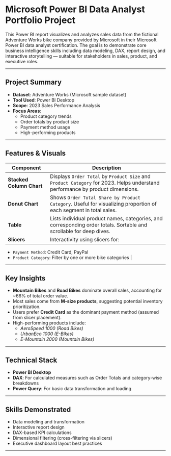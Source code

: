 # Microsoft Power BI Data Analyst Portfolio Project


This Power BI report visualizes and analyzes sales data from the fictional Adventure Works bike company provided by Microsoft in their Microsoft Power BI data analyst certification. The goal is to demonstrate core business intelligence skills including data modeling, DAX, report design, and interactive storytelling — suitable for stakeholders in sales, product, and executive roles.

---

## Project Summary

- **Dataset**: Adventure Works (Microsoft sample dataset)
- **Tool Used**: Power BI Desktop
- **Scope**: 2023 Sales Performance Analysis
- **Focus Areas**:
  - Product category trends
  - Order totals by product size
  - Payment method usage
  - High-performing products

---

## Features & Visuals

| Component | Description |
|----------|-------------|
|  **Stacked Column Chart** | Displays `Order Total` by `Product Size` and `Product Category` for 2023. Helps understand performance by product dimensions. |
|  **Donut Chart** | Shows `Order Total Share by Product Category`. Useful for visualizing proportion of each segment in total sales. |
|  **Table** | Lists individual product names, categories, and corresponding order totals. Sortable and scrollable for deep dives. |
|  **Slicers** | Interactivity using slicers for:
  - `Payment Method`: Credit Card, PayPal
  - `Product Category`: Filter by one or more bike categories
|

---

##  Key Insights

- **Mountain Bikes** and **Road Bikes** dominate overall sales, accounting for ~66% of total order value.
- Most sales come from **M-size products**, suggesting potential inventory prioritization.
- Users prefer **Credit Card** as the dominant payment method (assumed from slicer placement).
- High-performing products include:
  - *AeroSpeed 1000 (Road Bikes)*
  - *UrbanEco 1000 (E-Bikes)*
  - *E-Mountain 2000 (Mountain Bikes)*

---

##  Technical Stack

- **Power BI Desktop**
- **DAX**: For calculated measures such as Order Totals and category-wise breakdowns
- **Power Query**: For basic data transformation and loading

---

##  Skills Demonstrated

- Data modeling and transformation
- Interactive report design
- DAX-based KPI calculations
- Dimensional filtering (cross-filtering via slicers)
- Executive dashboard layout best practices

---


